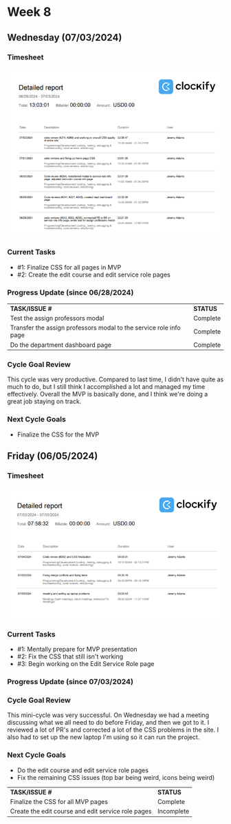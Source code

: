 
# Week 8

## Wednesday (07/03/2024)

### Timesheet
![alt text](Clockify/week8-1.png)

### Current Tasks
  * #1: Finalize CSS for all pages in MVP
  * #2: Create the edit course and edit service role pages

### Progress Update (since 06/28/2024)
<table>
    <tr>
        <td><strong>TASK/ISSUE #</strong>
        </td>
        <td><strong>STATUS</strong>
        </td>
    </tr>
    <tr>
        <!-- Task/Issue # -->
        <td>Test the assign professors modal
        </td>
        <!-- Status -->
        <td>Complete
        </td>
    </tr>
    <tr>
        <!-- Task/Issue # -->
        <td>Transfer the assign professors modal to the service role info page
        </td>
        <!-- Status -->
        <td>Complete
        </td>
    </tr>
    <tr>
        <!-- Task/Issue # -->
        <td>Do the department dashboard page
        </td>
        <!-- Status -->
        <td>Complete
        </td>
    </tr>
</table>

### Cycle Goal Review
This cycle was very productive. Compared to last time, I didn't have quite as much to do, but I still think I accomplished a lot and managed my time effectively. Overall the MVP is basically done, and I think we're doing a great job staying on track.

### Next Cycle Goals
  * Finalize the CSS for the MVP

<!--------------------------------------------------------------------------------------------------------------------------------------------------------------------------------------------->
## Friday (06/05/2024)

### Timesheet
![alt text](Clockify/week8-2.png)

### Current Tasks
  * #1: Mentally prepare for MVP presentation
  * #2: Fix the CSS that still isn't working
  * #3: Begin working on the Edit Service Role page
    

### Progress Update (since 07/03/2024)
<table>
    <tr>
        <td><strong>TASK/ISSUE #</strong>
        </td>
        <td><strong>STATUS</strong>
        </td>
    </tr>
    <tr>
        <!-- Task/Issue # -->
        <td>Finalize the CSS for all MVP pages
        </td>
        <!-- Status -->
        <td>Complete
        </td>
    </tr>
    <tr>
        <!-- Task/Issue # -->
        <td>Create the edit course and edit service role pages
        </td>
        <!-- Status -->
        <td>Incomplete
        </td>
    </tr>


### Cycle Goal Review
This mini-cycle was very successful. On Wednesday we had a meeting discussing what we all need to do before Friday, and then we got to it. I reviewed a lot of PR's and corrected a lot of the 
CSS problems in the site. I also had to set up the new laptop I'm using so it can run the project.

### Next Cycle Goals
  * Do the edit course and edit service role pages
  * Fix the remaining CSS issues (top bar being weird, icons being weird)

